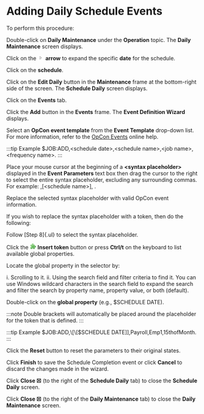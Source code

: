 # Adding Daily Schedule Events

To perform this procedure:

Double-click on **Daily Maintenance** under the **Operation** topic. The
**Daily Maintenance** screen displays.

Click on the ![Expand Arrow](../../../Resources/Images/EM/EMarrowtoexpand.png)
**arrow** to expand the specific **date** for the schedule.

Click on the **schedule**.

Click on the **Edit Daily** button in the **Maintenance** frame at the
bottom-right side of the screen. The **Schedule Daily** screen displays.

Click on the **Events** tab.

Click the **Add** button in the **Events** frame. The **Event Definition
Wizard** displays.

Select an **OpCon event template** from the **Event Template** drop-down list. For more
information, refer to the [OpCon Events](../../../events/introduction.md) online help.

:::tip Example
$JOB:ADD,\<schedule date\>,\<schedule name\>,\<job name\>,\<frequency name\>.
:::

Place your mouse cursor at the beginning of a **\<syntax placeholder\>** displayed in the **Event Parameters** text
box then drag the cursor to the right to select the entire syntax
placeholder, excluding any surrounding commas. For example: ,[\<schedule name\>], .

Replace the selected syntax placeholder with valid
OpCon event information.

If you wish to replace the syntax placeholder with a token, then do the
following:

Follow [Step 8]{.ul} to select the syntax placeholder.

Click the ![Insert Token buton](../../../Resources/Images/EM/EMinserttoken.png "Insert Token button")
**Insert token** button or press **Ctrl/t** on the keyboard to list
available global properties.

Locate the global property in the selector by:

i.  Scrolling to it.
ii. Using the search field and filter criteria to find it. You can use
    Windows wildcard characters in the search field to expand the search
    and filter the search by property name, property value, or both
    (default).

Double-click on the **global property** (e.g., $SCHEDULE DATE).

:::note
Double brackets will automatically be placed around the placeholder for the token that is defined.
:::

:::tip Example
$JOB:ADD,\[\[$SCHEDULE DATE\]\],Payroll,Emp1,15thofMonth.
:::

Click the **Reset** button to reset the parameters to their original states.

Click **Finish** to save the Schedule Completion event or click **Cancel** to discard the changes made in the wizard.

Click **Close ☒** (to the right of the **Schedule Daily** tab) to close the **Schedule Daily** screen.

Click **Close ☒** (to the right of the **Daily Maintenance** tab) to close the **Daily Maintenance** screen.
